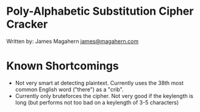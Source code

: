 Poly-Alphabetic Substitution Cipher Cracker
===========================================

Written by: James Magahern <james@magahern.com>

# Known Shortcomings #
* Not very smart at detecting plaintext. Currently uses the
  38th most common English word ("there") as a "crib".
* Currently only bruteforces the cipher. Not very good if the
  keylength is long (but performs not too bad on a keylength of
  3-5 characters)